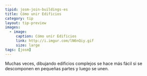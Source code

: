 ```yaml
---
tipid: josm-join-buildings-es
title: Cómo unir Edificios
category: tip
layout: tip-preview
images:
  - image:
     caption: Cómo unir Edificios
     link: http://i.imgur.com/lN6nQiy.gif
     size: large
tags: [josm]
---
```

Muchas veces, dibujando edificios complejos se hace más fácil si se descomponen en pequeñas partes y luego se unen.
